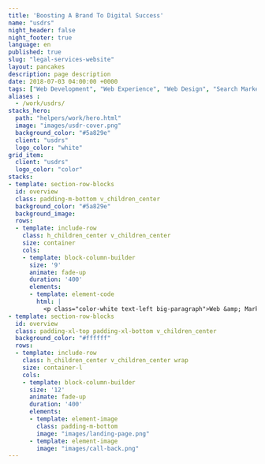 ```yaml
---
title: 'Boosting A Brand To Digital Success'
name: "usdrs"
night_header: false
night_footer: true
language: en
published: true
slug: "legal-services-website"
layout: pancakes
description: page description
date: 2018-07-03 04:00:00 +0000
tags: ["Web Development", "Web Experience", "Web Design", "Search Marketing"]
aliases :
  - /work/usdrs/
stacks_hero:
  path: "helpers/work/hero.html"
  image: "images/usdr-cover.png"
  background_color: "#5a829e"
  client: "usdrs"
  logo_color: "white"
grid_item:
  client: "usdrs"
  logo_color: "color"
stacks:
- template: section-row-blocks
  id: overview
  class: padding-m-bottom v_children_center
  background_color: "#5a829e"
  background_image:
  rows:
  - template: include-row
    class: h_children_center v_children_center
    size: container
    cols:
    - template: block-column-builder
      size: '9'
      animate: fade-up
      duration: '400'
      elements:
      - template: element-code
        html: |
          <p class="color-white text-left big-paragraph">Web &amp; Marketing services for U.S. Document Retrieval Service, a 20 year old nationwide litigation support firm based in New York. Fullstack built an all-new web presence completely from scratch. The goal was to modernize the digital brand and generate a third of net-new leads from the web. Through landing page creation and optimization, paid and organic search campaigns and continual testing, their conversion rates went from 0-12% in just 3 months. The work was <a href="https://blog.fullstory.com/from-0-12-percent-optimizing-conversions-with-session-replay/" target="_blank" class="color-white underline">featured by the popular User Experience tool Fullstory</a>.</p>
- template: section-row-blocks
  id: overview
  class: padding-xl-top padding-xl-bottom v_children_center
  background_color: "#ffffff"
  rows:
  - template: include-row
    class: h_children_center v_children_center wrap
    size: container-l
    cols:
    - template: block-column-builder
      size: '12'
      animate: fade-up
      duration: '400'
      elements:
      - template: element-image
        class: padding-m-bottom
        image: "images/landing-page.png"
      - template: element-image
        image: "images/call-back.png"
---
```

